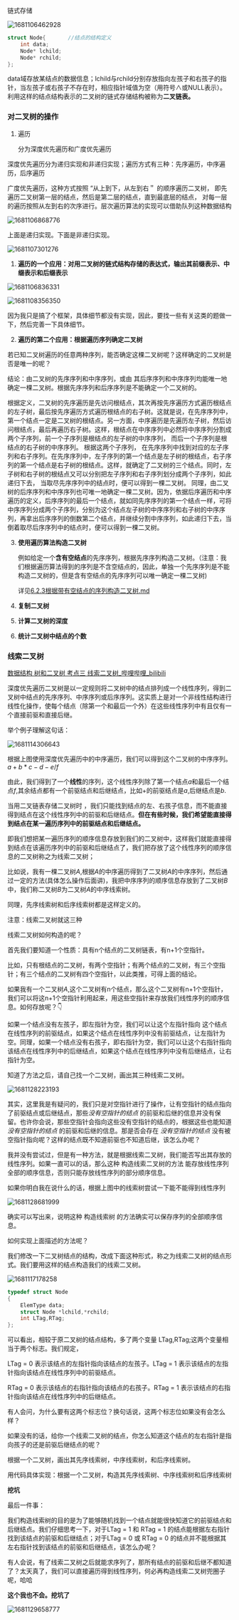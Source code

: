 链式存储

![1681106462928](链式存储.assets/1681106462928.png)

```cpp
struct Node{       //结点的结构定义
	int data;
	Node* lchild;
	Node* rchild; 
};
```

data域存放某结点的数据信息；lchild与rchild分别存放指向左孩子和右孩子的指针，当左孩子或右孩子不存在时，相应指针域值为空（用符号∧或NULL表示）。利用这样的结点结构表示的二叉树的链式存储结构被称为**二叉链表。**

### 对二叉树的操作

1. 遍历

   分为深度优先遍历和广度优先遍历

深度优先遍历分为递归实现和非递归实现；遍历方式有三种：先序遍历，中序遍历，后序遍历

广度优先遍历，这种方式按照 “从上到下，从左到右＂ 的顺序遍历二叉树， 即先遍历二叉树第一层的结点，然后是第二层的结点，直到最底层的结点， 对每一层的遍历按照从左到右的次序进行。层次遍历算法的实现可以借助队列这种数据结构

![1681106868776](链式存储.assets/1681106868776.png)

上面是递归实现。下面是非递归实现。

![1681107301276](链式存储.assets/1681107301276.png)

1. **遍历的一个应用：对用二叉树的链式结构存储的表达式，输出其前缀表示、中缀表示和后缀表示**

![1681106836331](链式存储.assets/1681106836331.png)

![1681108356350](链式存储.assets/1681108356350.png)



因为我只是搞了个框架，具体细节都没有实现，因此，要找一些有关这类的题做一下，然后完善一下具体细节。

2. **遍历的第二个应用：根据遍历序列确定二叉树**

若已知二叉树遍历的任意两种序列，能否确定这棵二叉树呢？这样确定的二叉树是否是唯一的呢？

结论：由二叉树的先序序列和中序序列，或由 其后序序列和中序序列均能唯一地确定一棵二叉树。根据先序序列和后序序列是不能确定一个二叉树的。



  根据定义，二叉树的先序遍历是先访问根结点，其次再按先序遍历方式遍历根结点的左子树，最后按先序遍历方式遍历根结点的右子树。这就是说，在先序序列中，第一个结点一定是二叉树的根结点。另一方面，中序遍历是先遍历左子树，然后访问根结点，最后再遍历右子树。这样，根结点在中序序列中必然将中序序列分割成两个子序列，前一个子序列是根结点的左子树的中序序列， 而后一个子序列是根结点的右子树的中序序列。 根据这两个子序列， 在先序序列中找到对应的左子序列和右子序列。在先序序列中，左子序列的第一个结点是左子树的根结点，右子序列的第一个结点是右子树的根结点。这样，就确定了二叉树的三个结点。同时，左子树和右子树的根结点又可以分别把左子序列和右子序列划分成两个子序列，如此递归下去， 当取尽先序序列中的结点时，便可以得到一棵二叉树。
  同理，由二叉树的后序序列和中序序列也可唯一地确定一棵二叉树。因为，依据后序遍历和中序遍历的定义，后序序列的最后一个结点，就如同先序序列的第一个结点一样，可将中序序列分成两个子序列，分别为这个结点左子树的中序序列和右子树的中序序列，再拿出后序序列的倒数第二个结点，并继续分割中序序列，如此递归下去，当倒着取尽后序序列中的结点时，便可以得到一棵二叉树。

3. **使用遍历算法构造二叉树**

   例如给定一个**含有空结点**的先序序列，根据先序序列构造二叉树。（注意：我们根据遍历算法得到的序列是不含空结点的，因此，单独一个先序序列是不能构造二叉树的，但是含有空结点的先序序列可以唯一确定一棵二叉树)

   详见[6.2.3根据带有空结点的序列构造二叉树.md](./6.2.3根据带有空结点的序列构造二叉树.md)

4. **复制二叉树**

5. **计算二叉树的深度**

6. **统计二叉树中结点的个数**



### 线索二叉树

[数据结构 树和二叉树 考点三 线索二叉树_哔哩哔哩_bilibili](https://www.bilibili.com/video/BV1kd4y1471C/?spm_id_from=333.337.search-card.all.click&vd_source=5a374f315281b0338a0b7fd69b8b8e98)

深度优先遍历二叉树是以一定规则将二叉树中的结点排列成一个线性序列，得到二叉树中结点的先序序列、中序序列或后序序列。这实质上是对一个非线性结构进行线性化操作，使每个结点（除第一个和最后一个外）在这些线性序列中有且仅有一个直接前驱和直接后继。

举个例子理解这句话：

![1681114306643](链式存储.assets/1681114306643.png)

根据上图使用深度优先遍历中的中序遍历，我们可以得到这个二叉树的中序序列。$a+b*c-d-e/f$

由此，我们得到了一个**线性**的序列，这个线性序列除了第一个结点$a$和最后一个结点$f$,其余结点都有一个前驱结点和后继结点，比如$+$的前驱结点是$a$,后继结点是$b$.

当用二叉链表存储二叉树时 ，我们只能找到结点的左、右孩子信息，而不能直接得到结点在这个线性序列中的前驱和后继结点。**但在有些时候，我们希望能直接得到结点在某一遍历序列中的前驱结点和后继结点。**

即我们想把某一遍历序列的顺序信息存放到我们的二叉树中，这样我们就能直接得到结点在该遍历序列中的前驱和后继结点了，我们把存放了这个线性序列的顺序信息的二叉树称之为线索二叉树；

比如说，我有一棵二叉树$A$,根据$A$的中序遍历得到了二叉树$A$的中序序列，然后通过一定的方法(具体怎么操作后面讲)，我把中序序列的顺序信息存放到了二叉树$B$中，我们称二叉树$B$为二叉树$A$的中序线索树。

同理，先序线索树和后序线索树都是这样定义的。

注意：线索二叉树就这三种

线索二叉树如何构造的呢？

首先我们要知道一个性质：具有n个结点的二叉树链表，有n+1个空指针。

比如，只有根结点的二叉树，有两个空指针；有两个结点的二叉树，有三个空指针；有三个结点的二叉树有四个空指针，以此类推，可得上面的结论。

如果我有一个二叉树$A$,这个二叉树有n个结点，那么这个二叉树有n+1个空指针，我们可以将这n+1个空指针利用起来，用这些空指针来存放我们线性序列的顺序信息。如何存放呢？👇

如果一个结点没有左孩子，即左指针为空，我们可以让这个左指针指向 这个结点在线性序列的前驱结点，如果这个结点在线性序列中没有前驱结点，让左指针为空。同理，如果一个结点没有右孩子，即右指针为空，我们可以让这个右指针指向该结点在线性序列中的后继结点，如果这个结点在线性序列中没有后继结点，让右指针为空。

知道了方法之后，请自己找一个二叉树，画出其三种线索二叉树。

![1681128223193](链式存储.assets/1681128223193.png)



其实，这里我是有疑问的，我们只是对空指针进行了操作，让有空指针的结点指向了前驱结点或后继结点，那些*没有空指针的结点* 的前驱和后继的信息并没有保留。也许你会说，那些空指针会指向这些没有空指针的结点的，根据这些也能知道*没有空指针的结点* 的前驱和后继的信息。那是否会存在 *没有空指针的结点* 没有被空指针指向呢？这样的结点既不知道前驱也不知道后继，该怎么办呢？

我并没有尝试过，但是有一种方法，就是根据线索二叉树，我们能否写出其存放的线性序列。如果一直可以的话，那么这种 构造线索二叉树的方法 能存放线性序列全部的顺序信息，否则只能存放线性序列的部分顺序信息。

如果你明白我在说什么的话，根据上图中的线索树尝试一下能不能得到线性序列

![1681128681999](链式存储.assets/1681128681999.png)

确实可以写出来，说明这种 构造线索树 的方法确实可以保存序列的全部顺序信息。



如何实现上面描述的方法呢？

我们修改一下二叉树结点的结构，改成下面这种形式，称之为线索二叉树的结点形式。我们要用这样的结点构造我们的线索二叉树。

![1681117178258](链式存储.assets/1681117178258.png)

```cpp
typedef struct Node
{
    ElemType data;
    struct Node *lchild,*rchild;
    int LTag,RTag;
};
```

可以看出，相较于原二叉树的结点结构，多了两个变量 LTag,RTag;这两个变量相当于两个标志。我们规定，

LTag = 0 表示该结点的左指针指向该结点的左孩子。LTag = 1 表示该结点的左指针指向该结点在线性序列中的前驱结点。

RTag = 0 表示该结点的右指针指向该结点的右孩子。RTag = 1 表示该结点的右指针指向该结点在线性序列中的后继结点。

有人会问，为什么要有这两个标志位？换句话说，这两个标志位如果没有会怎么样？

如果没有的话，给你一个线索二叉树的结点，你怎么知道这个结点的左右指针是指向孩子的还是前驱后继结点的呢？

根据一个二叉树，画出其先序线索树，中序线索树，和后序线索树。





用代码具体实现：根据一个二叉树，构造其先序线索树、中序线索树和后序线索树



**挖坑**







最后一件事：

我们构造线索树的目的是为了能够随机找到一个结点就能很快知道它的前驱结点和后继结点。我们仔细思考一下，对于LTag = 1 和 RTag = 1 的结点能根据左右指针找到该结点的前驱和后继结点；对于LTag = 0 或 RTag = 0 的结点并不能根据其左右指针找到该结点的前驱和后继结点，该怎么办呢？

有人会说，有了线索二叉树之后就能求序列了，那所有结点的前驱和后继不都知道了？太天真了，我们可以直接遍历得到线性序列，何必再构造线索二叉树兜圈子呢，哈哈

**这个我也不会。挖坑了**

![1681129658777](链式存储.assets/1681129658777.png)
